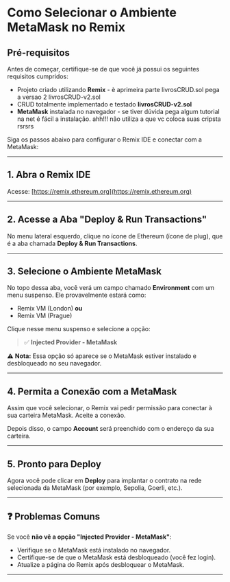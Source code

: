 # Como Selecionar o Ambiente MetaMask no Remix

## Pré-requisitos

Antes de começar, certifique-se de que você já possui os seguintes requisitos cumpridos:

- Projeto criado utilizando **Remix** - è aprimeira parte  livrosCRUD.sol  pega a versao 2 livrosCRUD-v2.sol
- CRUD totalmente implementado e testado **livrosCRUD-v2.sol**
- **MetaMask** instalada no navegador - se tiver dúvida pega algum tutorial na net é fácil a instalação. ahh!!! não utiliza a que vc coloca suas cripsta rsrsrs



Siga os passos abaixo para configurar o Remix IDE e conectar com a MetaMask:

---

## 1. Abra o Remix IDE

Acesse: [https://remix.ethereum.org](https://remix.ethereum.org)

---

## 2. Acesse a Aba "Deploy & Run Transactions"

No menu lateral esquerdo, clique no ícone de Ethereum (ícone de plug), que é a aba chamada **Deploy & Run Transactions**.

---

## 3. Selecione o Ambiente MetaMask

No topo dessa aba, você verá um campo chamado **Environment** com um menu suspenso. Ele provavelmente estará como:

- Remix VM (London) **ou**
- Remix VM (Prague)

Clique nesse menu suspenso e selecione a opção:

> ✅ **Injected Provider - MetaMask**

⚠️ **Nota:** Essa opção só aparece se o MetaMask estiver instalado e desbloqueado no seu navegador.

---

## 4. Permita a Conexão com a MetaMask

Assim que você selecionar, o Remix vai pedir permissão para conectar à sua carteira MetaMask. Aceite a conexão.

Depois disso, o campo **Account** será preenchido com o endereço da sua carteira.

---

## 5. Pronto para Deploy

Agora você pode clicar em **Deploy** para implantar o contrato na rede selecionada da MetaMask (por exemplo, Sepolia, Goerli, etc.).

---

## ❓ Problemas Comuns

Se você **não vê a opção "Injected Provider - MetaMask"**:

- Verifique se o MetaMask está instalado no navegador.
- Certifique-se de que o MetaMask está desbloqueado (você fez login).
- Atualize a página do Remix após desbloquear o MetaMask.

---